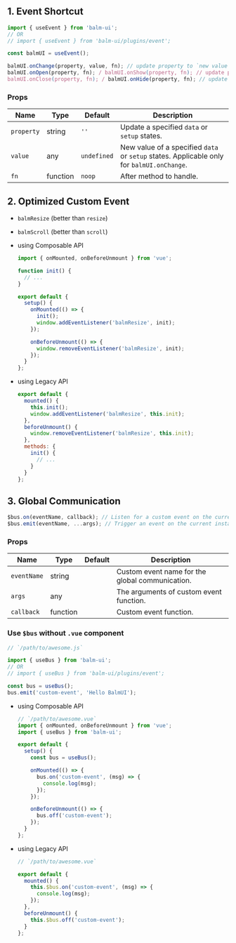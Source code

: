 ## 1. Event Shortcut

```js
import { useEvent } from 'balm-ui';
// OR
// import { useEvent } from 'balm-ui/plugins/event';

const balmUI = useEvent();
```

```js
balmUI.onChange(property, value, fn); // update property to `new value`
balmUI.onOpen(property, fn); / balmUI.onShow(property, fn); // update property to `true`
balmUI.onClose(property, fn); / balmUI.onHide(property, fn); // update property to `false`
```

### Props

| Name       | Type     | Default     | Description                                                                               |
| ---------- | -------- | ----------- | ----------------------------------------------------------------------------------------- |
| `property` | string   | `''`        | Update a specified `data` or `setup` states.                                              |
| `value`    | any      | `undefined` | New value of a specified `data` or `setup` states. Applicable only for `balmUI.onChange`. |
| `fn`       | function | `noop`      | After method to handle.                                                                   |

## 2. Optimized Custom Event

- `balmResize` (better than `resize`)
- `balmScroll` (better than `scroll`)

- using Composable API

  ```js
  import { onMounted, onBeforeUnmount } from 'vue';

  function init() {
    // ...
  }

  export default {
    setup() {
      onMounted(() => {
        init();
        window.addEventListener('balmResize', init);
      });

      onBeforeUnmount(() => {
        window.removeEventListener('balmResize', init);
      });
    }
  };
  ```

- using Legacy API

  ```js
  export default {
    mounted() {
      this.init();
      window.addEventListener('balmResize', this.init);
    },
    beforeUnmount() {
      window.removeEventListener('balmResize', this.init);
    },
    methods: {
      init() {
        // ...
      }
    }
  };
  ```

## 3. Global Communication

```js
$bus.on(eventName, callback); // Listen for a custom event on the current vm.
$bus.emit(eventName, ...args); // Trigger an event on the current instance.
```

### Props

| Name        | Type     | Default | Description                                     |
| ----------- | -------- | ------- | ----------------------------------------------- |
| `eventName` | string   |         | Custom event name for the global communication. |
| `args`      | any      |         | The arguments of custom event function.         |
| `callback`  | function |         | Custom event function.                          |

### Use `$bus` without `.vue` component

```js
// `/path/to/awesome.js`

import { useBus } from 'balm-ui';
// OR
// import { useBus } from 'balm-ui/plugins/event';

const bus = useBus();
bus.emit('custom-event', 'Hello BalmUI');
```

- using Composable API

  ```js
  // `/path/to/awesome.vue`
  import { onMounted, onBeforeUnmount } from 'vue';
  import { useBus } from 'balm-ui';

  export default {
    setup() {
      const bus = useBus();

      onMounted(() => {
        bus.on('custom-event', (msg) => {
          console.log(msg);
        });
      });

      onBeforeUnmount(() => {
        bus.off('custom-event');
      });
    }
  };
  ```

- using Legacy API

  ```js
  // `/path/to/awesome.vue`

  export default {
    mounted() {
      this.$bus.on('custom-event', (msg) => {
        console.log(msg);
      });
    },
    beforeUnmount() {
      this.$bus.off('custom-event');
    }
  };
  ```
